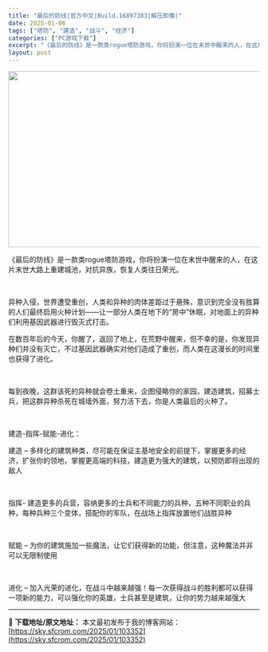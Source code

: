 ```yaml
---
title: "最后的防线|官方中文|Build.16897383|解压即撸|"
date: 2025-01-06
tags: ["塔防", "建造", "战斗", "经济"]
categories: ["PC游戏下载"]
excerpt: "《最后的防线》是一款类rogue塔防游戏，你将扮演一位在末世中醒来的人，在这片末世大路上重建城池，对抗异族，恢复人类往日荣光。 &nbsp; 异种入侵，世界遭受重创，人类和异种的肉体差距过于悬殊，意识到完全没有胜算的人们最终启用火种计划——让一部分人类在地下的“房中”休眠，对地面上的异种们利用基因武&hellip;"
layout: post
---
```


<img class="aligncenter size-full wp-image-103378" src="https://sky.sfcrom.com/wp-content/uploads/2025/01/2025010612154393.webp" alt="" width="616" height="353" />

《最后的防线》是一款类rogue塔防游戏，你将扮演一位在末世中醒来的人，在这片末世大路上重建城池，对抗异族，恢复人类往日荣光。

&nbsp;

异种入侵，世界遭受重创，人类和异种的肉体差距过于悬殊，意识到完全没有胜算的人们最终启用火种计划——让一部分人类在地下的“房中”休眠，对地面上的异种们利用基因武器进行毁灭式打击。

在数百年后的今天，你醒了，返回了地上，在荒野中醒来，但不幸的是，你发现异种们并没有灭亡，不过基因武器确实对他们造成了重创，而人类在这漫长的时间里也获得了进化。

&nbsp;

每到夜晚，这群该死的异种就会卷土重来，企图侵略你的家园，建造建筑，招募士兵，把这群异种杀死在城墙外面，努力活下去，你是人类最后的火种了。

&nbsp;

建造-指挥-赋能-进化：

建造 – 多样化的建筑种类，尽可能在保证主基地安全的前提下，掌握更多的经济，扩张你的领地，掌握更高端的科技，建造更为强大的建筑，以预防即将出现的敌人

&nbsp;

指挥- 建造更多的兵营，容纳更多的士兵和不同能力的兵种，五种不同职业的兵种，每种兵种三个变体，搭配你的军队，在战场上指挥放置他们战胜异种

&nbsp;

赋能 – 为你的建筑施加一些魔法，让它们获得新的功能，但注意，这种魔法并非可以无限制使用

&nbsp;

进化 – 加入光荣的进化，在战斗中越来越强！每一次获得战斗的胜利都可以获得一项新的能力，可以强化你的英雄，士兵甚至是建筑，让你的势力越来越强大

---
📖 **下载地址/原文地址：** 本文最初发布于我的博客网站：[https://sky.sfcrom.com/2025/01/103352](https://sky.sfcrom.com/2025/01/103352)
